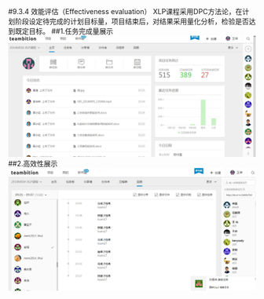 #9.3.4 效能评估（Effectiveness evaluation）
XLP课程采用DPC方法论，在计划阶段设定待完成的计划目标量，项目结束后，对结果采用量化分析，检验是否达到既定目标。
##1.任务完成量展示
![0](../assets/case/case-pic/17gourp/wangrong1.jpg)
##2.高效性展示
![0](../assets/case/case-pic/17gourp/wangrong2.jpg)


